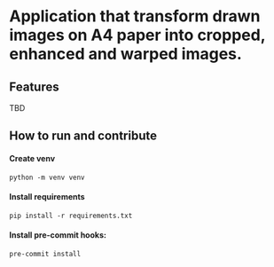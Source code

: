 # Application that transform drawn images on A4 paper into cropped, enhanced and warped images.

## Features

TBD

## How to run and contribute

#### Create venv
```
python -m venv venv
```

#### Install requirements
```
pip install -r requirements.txt
```

#### Install pre-commit hooks:
```
pre-commit install

